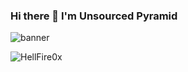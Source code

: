 ### Hi there 👋 I'm Unsourced Pyramid

![banner](https://cdn.discordapp.com/attachments/659078609537073155/756309797950718053/v3rmbanner.png)


<p><img align="left" src="https://github-readme-stats.vercel.app/api/top-langs/?username=gh-rake&layout=compact" alt="HellFire0x" /></p>


<!--
**HellFire0x/HellFire0x** is a ✨ _special_ ✨ repository because its `README.md` (this file) appears on your GitHub profile.
- 🔭 I’m currently Working on HellFire Exploit
- 🌱 I’m currently Learning people
- 📫 How to reach me: Come to hell
- ⚡ Fun fact: Forged in hell
-->
